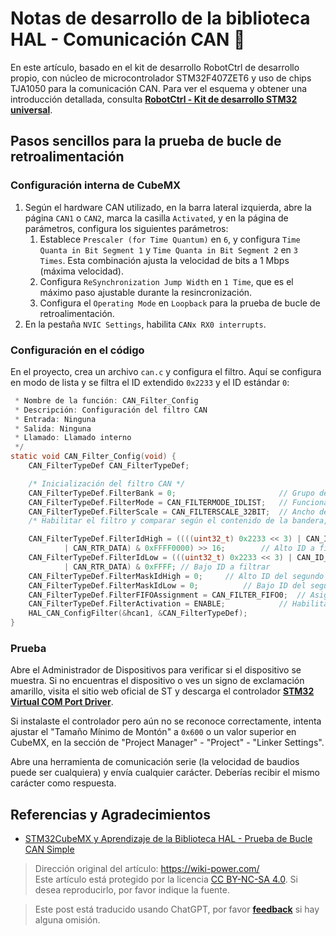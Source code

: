 # Notas de desarrollo de la biblioteca HAL - Comunicación CAN 🚧

En este artículo, basado en el kit de desarrollo RobotCtrl de desarrollo propio, con núcleo de microcontrolador STM32F407ZET6 y uso de chips TJA1050 para la comunicación CAN. Para ver el esquema y obtener una introducción detallada, consulta [**RobotCtrl - Kit de desarrollo STM32 universal**](https://wiki-power.com/RobotCtrl-STM32%E9%80%9A%E7%94%A8%E5%BC%80%E5%8F%91%E5%A5%97%E4%BB%B6).

## Pasos sencillos para la prueba de bucle de retroalimentación

### Configuración interna de CubeMX

1. Según el hardware CAN utilizado, en la barra lateral izquierda, abre la página `CAN1` o `CAN2`, marca la casilla `Activated`, y en la página de parámetros, configura los siguientes parámetros:
   1. Establece `Prescaler (for Time Quantum)` en `6`, y configura `Time Quanta in Bit Segment 1` y `Time Quanta in Bit Segment 2` en `3 Times`. Esta combinación ajusta la velocidad de bits a 1 Mbps (máxima velocidad).
   2. Configura `ReSynchronization Jump Width` en `1 Time`, que es el máximo paso ajustable durante la resincronización.
   3. Configura el `Operating Mode` en `Loopback` para la prueba de bucle de retroalimentación.
2. En la pestaña `NVIC Settings`, habilita `CANx RX0 interrupts`.

### Configuración en el código

En el proyecto, crea un archivo `can.c` y configura el filtro. Aquí se configura en modo de lista y se filtra el ID extendido `0x2233` y el ID estándar `0`:

```c title="can.c"/*
 * Nombre de la función: CAN_Filter_Config
 * Descripción: Configuración del filtro CAN
 * Entrada: Ninguna
 * Salida: Ninguna
 * Llamado: Llamado interno
 */
static void CAN_Filter_Config(void) {
	CAN_FilterTypeDef CAN_FilterTypeDef;

	/* Inicialización del filtro CAN */
	CAN_FilterTypeDef.FilterBank = 0;						// Grupo de filtro 0
	CAN_FilterTypeDef.FilterMode = CAN_FILTERMODE_IDLIST;	// Funcionamiento en modo de lista
	CAN_FilterTypeDef.FilterScale = CAN_FILTERSCALE_32BIT;	// Ancho de filtro de 32 bits individual.
	/* Habilitar el filtro y comparar según el contenido de la bandera, desechar si no coincide con el ID extendido a continuación; si coincide, se almacenará en FIFO0. */

	CAN_FilterTypeDef.FilterIdHigh = ((((uint32_t) 0x2233 << 3) | CAN_ID_EXT
			| CAN_RTR_DATA) & 0xFFFF0000) >> 16;		// Alto ID a filtrar
	CAN_FilterTypeDef.FilterIdLow = (((uint32_t) 0x2233 << 3) | CAN_ID_EXT
			| CAN_RTR_DATA) & 0xFFFF; // Bajo ID a filtrar
	CAN_FilterTypeDef.FilterMaskIdHigh = 0;		// Alto ID del segundo filtro
	CAN_FilterTypeDef.FilterMaskIdLow = 0;			// Bajo ID del segundo filtro
	CAN_FilterTypeDef.FilterFIFOAssignment = CAN_FILTER_FIFO0;	// Asignación del filtro al FIFO0
	CAN_FilterTypeDef.FilterActivation = ENABLE;			// Habilitar el filtro
	HAL_CAN_ConfigFilter(&hcan1, &CAN_FilterTypeDef);
}
```

### Prueba

Abre el Administrador de Dispositivos para verificar si el dispositivo se muestra. Si no encuentras el dispositivo o ves un signo de exclamación amarillo, visita el sitio web oficial de ST y descarga el controlador [**STM32 Virtual COM Port Driver**](https://www.st.com/content/st_com/en/products/development-tools/software-development-tools/stm32-software-development-tools/stm32-utilities/stsw-stm32102.html).

Si instalaste el controlador pero aún no se reconoce correctamente, intenta ajustar el "Tamaño Mínimo de Montón" a `0x600` o un valor superior en CubeMX, en la sección de "Project Manager" - "Project" - "Linker Settings".

Abre una herramienta de comunicación serie (la velocidad de baudios puede ser cualquiera) y envía cualquier carácter. Deberías recibir el mismo carácter como respuesta.

## Referencias y Agradecimientos

- [STM32CubeMX y Aprendizaje de la Biblioteca HAL - Prueba de Bucle CAN Simple](https://blog.csdn.net/weixin_45209978/article/details/119850600)

> Dirección original del artículo: <https://wiki-power.com/>  
> Este artículo está protegido por la licencia [CC BY-NC-SA 4.0](https://creativecommons.org/licenses/by/4.0/deed.zh). Si desea reproducirlo, por favor indique la fuente.

> Este post está traducido usando ChatGPT, por favor [**feedback**](https://github.com/linyuxuanlin/Wiki_MkDocs/issues/new) si hay alguna omisión.